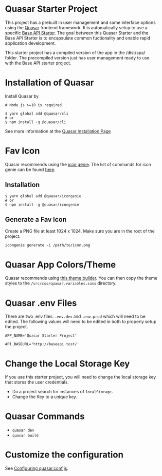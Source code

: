 # Quasar Starter Project
This project has a prebuilt in user management and some interface options using the [Quasar](https://quasar.dev/)
frontend framework.  It is automatically setup to use a specific [Base API Starter](https://github.com/NateAtNTS/baseapi-starter).  The
goal between this Quasar Starter and the Base API Starter is to encapsulate common fuctionality and enable rapid application
development.

This starter project has a compiled version of the app in the /dist/spa/ folder.  The precompiled version just
has user management ready to use with the Base API starter project.

# Installation of Quasar
Install Quasar by
```shell script
# Node.js >=10 is required.

$ yarn global add @quasar/cli
# or
$ npm install -g @quasar/cli
```
See more information at the [Quasar Installation Page](https://quasar.dev/quasar-cli/installation)

# Fav Icon
Quasar recommends using the [icon genie](https://quasar.dev/icongenie/installation).  The
list of commands for icon genie can be found [here](https://quasar.dev/icongenie/command-list).

## Installation
```shell script
$ yarn global add @quasar/icongenie
# or
$ npm install -g @quasar/icongenie
```

## Generate a Fav Icon
Create a PNG file at least 1024 x 1024.  Make sure you are in the root of the project.
```shell script
icongenie generate -i /path/to/icon.png
```


# Quasar App Colors/Theme
Quasar recommends using [this theme builder](https://quasar.dev/style/theme-builder).  You can then
copy the theme styles to the `/src/css/quasar.variables.sass` directory.


# Quasar .env Files
There are two .env files: `.env.dev` and `.env.prod` which will need to be edited.  The following values
will need to be edited in both to properly setup the project.
```shell script
APP_NAME='Quasar Starter Project'

API_BASEURL='http://baseapi.test/'
```

# Change the Local Storage Key
If you use this starter project, you will need to change the local storage key that stores
the user credentials.
- Do a project search for instances of `localStorage.`
- Change the Key to a unique key.


# Quasar Commands
- `quasar dev`
- `quasar build`

# Customize the configuration
See [Configuring quasar.conf.js](https://quasar.dev/quasar-cli/quasar-conf-js).

